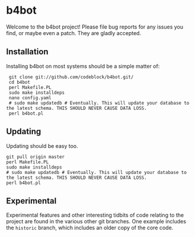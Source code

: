 b4bot
=====
Welcome to the b4bot project! Please file bug reports for any issues you find, or maybe even a patch. They are gladly accepted.

Installation
------------
Installing b4bot on most systems should be a simple matter of:

     git clone git://github.com/codeblock/b4bot.git/
     cd b4bot
     perl Makefile.PL
     sudo make installdeps
     nano config.yaml
     # sudo make updatedb # Eventually. This will update your database to the latest schema. THIS SHOULD NEVER CAUSE DATA LOSS.
     perl b4bot.pl

Updating
--------
Updating should be easy too.

    git pull origin master
    perl Makefile.PL
    sudo make installdeps
    # sudo make updatedb # Eventually. This will update your database to the latest schema. THIS SHOULD NEVER CAUSE DATA LOSS.
    perl b4bot.pl

Experimental
------------
Experimental features and other interesting tidbits of code relating to the project are found in the various other git branches. One example includes the `historic` branch, which includes an older copy of the core code.
